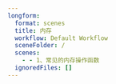 ```yaml
---
longform:
  format: scenes
  title: 内存
  workflow: Default Workflow
  sceneFolder: /
  scenes:
    - - 1、常见的内存操作函数
  ignoredFiles: []
---
```

